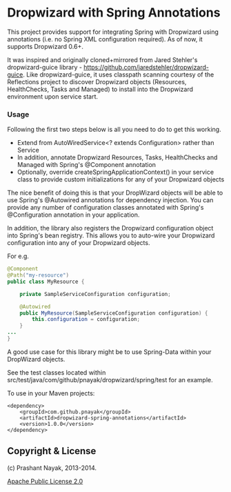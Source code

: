 Dropwizard with Spring Annotations
==================================

This project provides support for integrating Spring with Dropwizard using annotations (i.e. no Spring XML configuration required). As of now, it supports Dropwizard 0.6+.

It was inspired and originally cloned+mirrored from Jared Stehler's dropwizard-guice library - https://github.com/jaredstehler/dropwizard-guice. Like dropwizard-guice, it uses classpath scanning courtesy of the Reflections project to discover Dropwizard objects (Resources, HealthChecks, Tasks and Managed) to install into the Dropwizard environment upon service start.

### Usage

Following the first two steps below is all you need to do to get this working.

* Extend from AutoWiredService<? extends Configuration> rather than Service  
* In addition, annotate Dropwizard Resources, Tasks, HealthChecks and Managed with Spring's @Component annotation
* Optionally, override createSpringApplicationContext() in your service class to provide custom initializations for any of your Dropwizard objects 

The nice benefit of doing this is that your DropWizard objects will be able to use Spring's @Autowired annotations for dependency injection.  You can provide any number of configuration classes annotated with Spring's @Configuration annotation in your application.  

In addition, the library also registers the Dropwizard configuration object into Spring's bean registry.  This allows you to auto-wire your Dropwizard configuration into any of your Dropwizard objects.  

For e.g.
```java
@Component
@Path("my-resource")
public class MyResource {

    private SampleServiceConfiguration configuration;

    @Autowired
    public MyResource(SampleServiceConfiguration configuration) {
        this.configuration = configuration;
    }
...
}
```
A good use case for this library might be to use Spring-Data within your DropWizard objects.

See the test classes located within src/test/java/com/github/pnayak/dropwizard/spring/test for an example.

To use in your Maven projects:

    <dependency>
        <groupId>com.github.pnayak</groupId>
        <artifactId>dropwizard-spring-annotations</artifactId>
        <version>1.0.0</version>
    </dependency>
    

## Copyright & License

(c) Prashant Nayak, 2013-2014.

[Apache Public License 2.0](http://www.apache.org/licenses/LICENSE-2.0.html)

